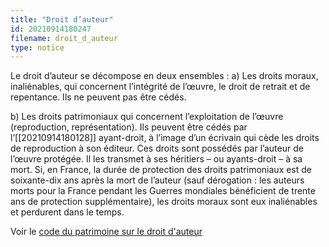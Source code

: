 ```yaml
---
title: "Droit d’auteur"
id: 20210914180247
filename: droit_d_auteur
type: notice
---
```


Le droit d’auteur se décompose en deux ensembles :
a) Les droits moraux, inaliénables, qui concernent l’intégrité de l’œuvre, le droit de retrait et de repentance. Ils ne peuvent pas être cédés.

b) Les droits patrimoniaux qui concernent l’exploitation de l’œuvre (reproduction, représentation). Ils peuvent être cédés par l’[[20210914180128]] ayant-droit, à l’image d’un écrivain qui cède les droits de reproduction à son éditeur. Ces droits sont possédés par l’auteur de l’œuvre protégée. Il les transmet à ses héritiers – ou ayants-droit – à sa mort. 
Si, en France, la durée de protection des droits patrimoniaux est de soixante-dix ans après la mort de l’auteur (sauf dérogation : les auteurs morts pour la France pendant les Guerres mondiales bénéficient de trente ans de protection supplémentaire), les droits moraux sont eux inaliénables et perdurent dans le temps.

Voir le [code du patrimoine sur le droit d'auteur](https://www.legifrance.gouv.fr/codes/section_lc/LEGITEXT000006069414/LEGISCTA000006133323/)

